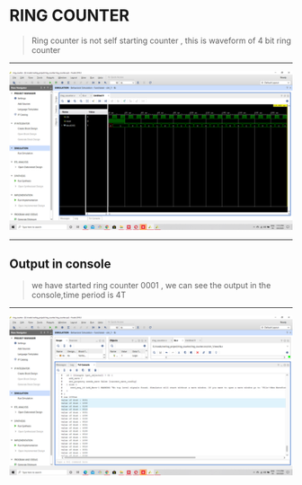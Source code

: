 # RING COUNTER
 >Ring counter is not self starting counter , this is waveform of 4 bit ring counter
---
 
![waveform](/waveform.png)

---

## Output in console
 >we have started ring counter 0001 , we can see the output in the console,time period is 4T
 
 ---
 ![output](/output.png)
 
